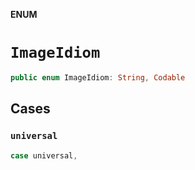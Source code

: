 **ENUM**

# `ImageIdiom`

```swift
public enum ImageIdiom: String, Codable
```

## Cases
### `universal`

```swift
case universal,
```
